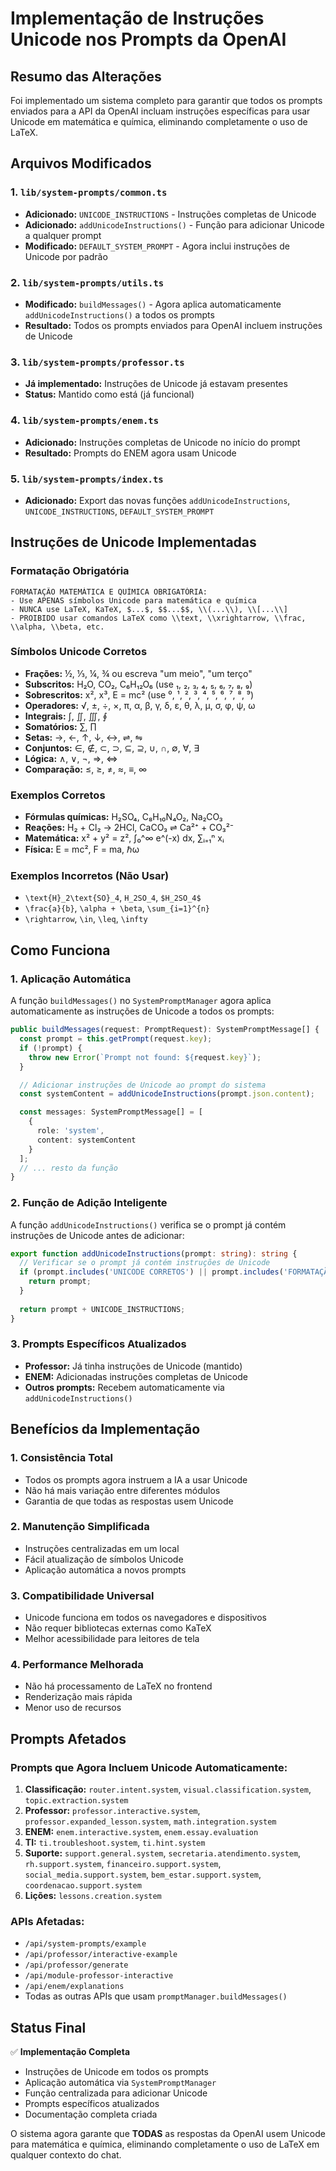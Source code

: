 # Implementação de Instruções Unicode nos Prompts da OpenAI

## Resumo das Alterações

Foi implementado um sistema completo para garantir que todos os prompts enviados para a API da OpenAI incluam instruções específicas para usar Unicode em matemática e química, eliminando completamente o uso de LaTeX.

## Arquivos Modificados

### 1. `lib/system-prompts/common.ts`
- **Adicionado:** `UNICODE_INSTRUCTIONS` - Instruções completas de Unicode
- **Adicionado:** `addUnicodeInstructions()` - Função para adicionar Unicode a qualquer prompt
- **Modificado:** `DEFAULT_SYSTEM_PROMPT` - Agora inclui instruções de Unicode por padrão

### 2. `lib/system-prompts/utils.ts`
- **Modificado:** `buildMessages()` - Agora aplica automaticamente `addUnicodeInstructions()` a todos os prompts
- **Resultado:** Todos os prompts enviados para OpenAI incluem instruções de Unicode

### 3. `lib/system-prompts/professor.ts`
- **Já implementado:** Instruções de Unicode já estavam presentes
- **Status:** Mantido como está (já funcional)

### 4. `lib/system-prompts/enem.ts`
- **Adicionado:** Instruções completas de Unicode no início do prompt
- **Resultado:** Prompts do ENEM agora usam Unicode

### 5. `lib/system-prompts/index.ts`
- **Adicionado:** Export das novas funções `addUnicodeInstructions`, `UNICODE_INSTRUCTIONS`, `DEFAULT_SYSTEM_PROMPT`

## Instruções de Unicode Implementadas

### Formatação Obrigatória
```
FORMATAÇÃO MATEMÁTICA E QUÍMICA OBRIGATÓRIA:
- Use APENAS símbolos Unicode para matemática e química
- NUNCA use LaTeX, KaTeX, $...$, $$...$$, \\(...\\), \\[...\\]
- PROIBIDO usar comandos LaTeX como \\text, \\xrightarrow, \\frac, \\alpha, \\beta, etc.
```

### Símbolos Unicode Corretos
- **Frações:** ½, ⅓, ¼, ¾ ou escreva "um meio", "um terço"
- **Subscritos:** H₂O, CO₂, C₆H₁₂O₆ (use ₁, ₂, ₃, ₄, ₅, ₆, ₇, ₈, ₉)
- **Sobrescritos:** x², x³, E = mc² (use ⁰, ¹, ², ³, ⁴, ⁵, ⁶, ⁷, ⁸, ⁹)
- **Operadores:** √, ±, ÷, ×, π, α, β, γ, δ, ε, θ, λ, μ, σ, φ, ψ, ω
- **Integrais:** ∫, ∬, ∭, ∮
- **Somatórios:** ∑, ∏
- **Setas:** →, ←, ↑, ↓, ↔, ⇌, ⇋
- **Conjuntos:** ∈, ∉, ⊂, ⊃, ⊆, ⊇, ∪, ∩, ∅, ∀, ∃
- **Lógica:** ∧, ∨, ¬, ⇒, ⇔
- **Comparação:** ≤, ≥, ≠, ≈, ≡, ∞

### Exemplos Corretos
- **Fórmulas químicas:** H₂SO₄, C₈H₁₀N₄O₂, Na₂CO₃
- **Reações:** H₂ + Cl₂ → 2HCl, CaCO₃ ⇌ Ca²⁺ + CO₃²⁻
- **Matemática:** x² + y² = z², ∫₀^∞ e^(-x) dx, ∑ᵢ₌₁ⁿ xᵢ
- **Física:** E = mc², F = ma, ℏω

### Exemplos Incorretos (Não Usar)
- `\text{H}_2\text{SO}_4`, `H_2SO_4`, `$H_2SO_4$`
- `\frac{a}{b}`, `\alpha + \beta`, `\sum_{i=1}^{n}`
- `\rightarrow`, `\in`, `\leq`, `\infty`

## Como Funciona

### 1. Aplicação Automática
A função `buildMessages()` no `SystemPromptManager` agora aplica automaticamente as instruções de Unicode a todos os prompts:

```typescript
public buildMessages(request: PromptRequest): SystemPromptMessage[] {
  const prompt = this.getPrompt(request.key);
  if (!prompt) {
    throw new Error(`Prompt not found: ${request.key}`);
  }

  // Adicionar instruções de Unicode ao prompt do sistema
  const systemContent = addUnicodeInstructions(prompt.json.content);

  const messages: SystemPromptMessage[] = [
    {
      role: 'system',
      content: systemContent
    }
  ];
  // ... resto da função
}
```

### 2. Função de Adição Inteligente
A função `addUnicodeInstructions()` verifica se o prompt já contém instruções de Unicode antes de adicionar:

```typescript
export function addUnicodeInstructions(prompt: string): string {
  // Verificar se o prompt já contém instruções de Unicode
  if (prompt.includes('UNICODE CORRETOS') || prompt.includes('FORMATAÇÃO MATEMÁTICA')) {
    return prompt;
  }
  
  return prompt + UNICODE_INSTRUCTIONS;
}
```

### 3. Prompts Específicos Atualizados
- **Professor:** Já tinha instruções de Unicode (mantido)
- **ENEM:** Adicionadas instruções completas de Unicode
- **Outros prompts:** Recebem automaticamente via `addUnicodeInstructions()`

## Benefícios da Implementação

### 1. Consistência Total
- Todos os prompts agora instruem a IA a usar Unicode
- Não há mais variação entre diferentes módulos
- Garantia de que todas as respostas usem Unicode

### 2. Manutenção Simplificada
- Instruções centralizadas em um local
- Fácil atualização de símbolos Unicode
- Aplicação automática a novos prompts

### 3. Compatibilidade Universal
- Unicode funciona em todos os navegadores e dispositivos
- Não requer bibliotecas externas como KaTeX
- Melhor acessibilidade para leitores de tela

### 4. Performance Melhorada
- Não há processamento de LaTeX no frontend
- Renderização mais rápida
- Menor uso de recursos

## Prompts Afetados

### Prompts que Agora Incluem Unicode Automaticamente:
1. **Classificação:** `router.intent.system`, `visual.classification.system`, `topic.extraction.system`
2. **Professor:** `professor.interactive.system`, `professor.expanded_lesson.system`, `math.integration.system`
3. **ENEM:** `enem.interactive.system`, `enem.essay.evaluation`
4. **TI:** `ti.troubleshoot.system`, `ti.hint.system`
5. **Suporte:** `support.general.system`, `secretaria.atendimento.system`, `rh.support.system`, `financeiro.support.system`, `social_media.support.system`, `bem_estar.support.system`, `coordenacao.support.system`
6. **Lições:** `lessons.creation.system`

### APIs Afetadas:
- `/api/system-prompts/example`
- `/api/professor/interactive-example`
- `/api/professor/generate`
- `/api/module-professor-interactive`
- `/api/enem/explanations`
- Todas as outras APIs que usam `promptManager.buildMessages()`

## Status Final

✅ **Implementação Completa**
- Instruções de Unicode em todos os prompts
- Aplicação automática via `SystemPromptManager`
- Função centralizada para adicionar Unicode
- Prompts específicos atualizados
- Documentação completa criada

O sistema agora garante que **TODAS** as respostas da OpenAI usem Unicode para matemática e química, eliminando completamente o uso de LaTeX em qualquer contexto do chat.
